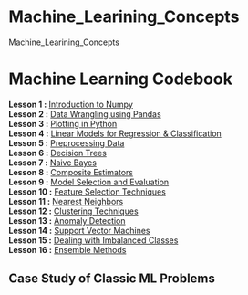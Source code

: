 # Machine_Learining_Concepts
Machine_Learining_Concepts

# Machine Learning Codebook
**Lesson 1 :** [Introduction to Numpy](https://github.com/zaheersha/Machine_Learining_Concepts/blob/main/1.%20NumPy.ipynb)  
**Lesson 2 :** [Data Wrangling using Pandas](https://github.com/zaheersha/Machine_Learining_Concepts/blob/main/2.%20Pandas%20for%20Machine%20Learning.ipynb)  
**Lesson 3 :** [Plotting in Python](https://github.com/zaheersha/Machine_Learining_Concepts/blob/main/3.%20Plotting.ipynb)  
**Lesson 4 :** [Linear Models for Regression & Classification](https://github.com/zaheersha/Machine_Learining_Concepts/blob/main/4.%20Linear%20Models%20for%20Classification%20%26%20Regression.ipynb)  
**Lesson 5 :** [Preprocessing Data](https://github.com/zaheersha/Machine_Learining_Concepts/blob/main/5.%20PreProcessing.ipynb)  
**Lesson 6 :** [Decision Trees](https://github.com/zaheersha/Machine_Learining_Concepts/blob/main/6.%20Decision%20Tree.ipynb)  
**Lesson 7 :** [Naive Bayes](https://github.com/zaheersha/Machine_Learining_Concepts/blob/main/7.%20Naive%20Bayes.ipynb)  
**Lesson 8 :** [Composite Estimators](https://github.com/zaheersha/Machine_Learining_Concepts/blob/main/8.%20Composite%20Estimators%20using%20Pipelines%20%26%20FeatureUnions.ipynb)  
**Lesson 9 :** [Model Selection and Evaluation](https://github.com/zaheersha/Machine_Learining_Concepts/blob/main/9.%20Model%20Selection%20%26%20Evaluation.ipynb)  
**Lesson 10 :** [Feature Selection Techniques](https://github.com/zaheersha/Machine_Learining_Concepts/blob/main/10.%20Feature%20Selection%20Techniques.ipynb)  
**Lesson 11 :** [Nearest Neighbors](https://github.com/zaheersha/Machine_Learining_Concepts/blob/main/11.%20Nearest%20Neighbors.ipynb)  
**Lesson 12 :** [Clustering Techniques](https://github.com/zaheersha/Machine_Learining_Concepts/blob/main/12.%20Clustering%20Techniques.ipynb)  
**Lesson 13 :** [Anomaly Detection](https://github.com/zaheersha/Machine_Learining_Concepts/blob/main/13.%20Anomaly%20Detection.ipynb)  
**Lesson 14 :** [Support Vector Machines](https://github.com/zaheersha/Machine_Learining_Concepts/blob/main/14.%20Support%20Vector%20Machines.ipynb)  
**Lesson 15 :** [Dealing with Imbalanced Classes](https://github.com/zaheersha/Machine_Learining_Concepts/blob/main/15.%20Dealing%20with%20Imbalanced%20Classes.ipynb)  
**Lesson 16 :** [Ensemble Methods](https://github.com/zaheersha/Machine_Learining_Concepts/blob/main/16.%20Ensemble%20Methods.ipynb)  

## Case Study of Classic ML Problems

